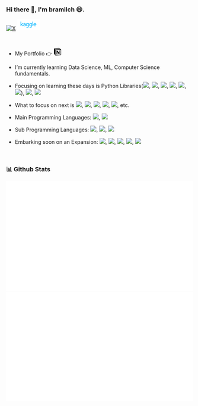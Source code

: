 ### Hi there 👋, I'm bramilch 😄.
<a href='https://twitter.com/bramilch'><img alt="X" src="https://img.shields.io/badge/-black?style=flat&logo=X&logoColor=white" height='30px'/></a>
<a href='https://www.kaggle.com/bramilch/'><img alt="kaggle" src="https://github.com/bramilch/bramilch/blob/main/assets/kaggle_icon.svg" height='30px'/></a>

<br>

- My Portfolio 👉 <a href='https://www.notion.so/bramilch/bramilch-s-Portfolio-e113abbb507741ff8289e35c554bd587?pvs=4'><img alt="notion" src="https://github.com/bramilch/bramilch/blob/main/assets/Notion-logo.svg" height='20px'/></a>

- I’m currently learning Data Science, ML, Computer Science fundamentals.
- Focusing on learning these days is Python Libraries(<img src="https://img.shields.io/badge/Pandas-black?style=flat&logo=Pandas&logoColor=purple"/>, <img src="https://img.shields.io/badge/NumPy-black?style=flat&logo=NumPy&logoColor=blue"/>, <img src="https://img.shields.io/badge/scikit--learn-black?style=flat&logo=scikit-learn&logoColor=#013243"/>, <img src="https://img.shields.io/badge/SciPy-black?style=flat&logo=SciPy&logoColor=#8CAAE6"/>, <img src="https://img.shields.io/badge/Matplotlib-black?style=flat"/>, <img src="https://img.shields.io/badge/seaborn-black?style=flat"/>), <img src="https://img.shields.io/badge/Django-black?style=flat&logo=Django&logoColor=darkgreen"/>, <img src="https://img.shields.io/badge/Tableau-black?style=flat&logo=Tableau&logoColor=#E97627"/>
- What to focus on next is <img src="https://img.shields.io/badge/Tensorflow-black?style=flat&logo=Tensorflow&logoColor=#FF6F00"/>, <img src="https://img.shields.io/badge/Keras-black?style=flat&logo=Keras&logoColor=darkred"/>, <img src="https://img.shields.io/badge/PyTorch-black?style=flat&logo=PyTorch&logoColor=#EE4C2C"/>, <img src="https://img.shields.io/badge/Airflow-black?style=flat&logo=apacheairflow&logoColor=#017CEE"/>, <img src="https://img.shields.io/badge/Spring-black?style=flat&logo=Spring&logoColor=#6DB33F"/>, etc.

- Main Programming Languages: <img src="https://img.shields.io/badge/Python-black?style=flat&logo=Python&logoColor=#3776AB"/>, <img src="https://img.shields.io/badge/MySQL-black?style=flat&logo=MySQL&logoColor=#4479A1"/>
- Sub Programming Languages: <img src="https://img.shields.io/badge/-black?style=flat&logo=C&logoColor=#A8B9CC"/>, <img src="https://img.shields.io/badge/Linux-black?style=flat&logo=Linux&logoColor=#FCC624"/>, <img src="https://img.shields.io/badge/Kali_Linux-black?style=flat&logo=KaliLinux&logoColor=white"/>
- Embarking soon on an Expansion: <img src="https://img.shields.io/badge/Java-black?style=flat"/>, <img src="https://img.shields.io/badge/JavaScript-black?style=flat&logo=Javascript&logoColor=yellow"/>, <img src="https://img.shields.io/badge/TypeScript-black?style=flat&logo=TypeScript&logoColor=#3178C6"/>, <img src="https://img.shields.io/badge/C++-black?style=flat&logo=cplusplus&logoColor=#00599C"/>, <img src="https://img.shields.io/badge/Rust-black?style=flat&logo=Rust&logoColor=#000000"/>

<br>

### 📊 Github Stats
<a href='https://github.com/bramilch/github-stats-transparent'>
  
![Stats Overview](https://github.com/bramilch/github-stats-transparent/blob/output/generated/overview.svg)
![Most Used Languages](https://github.com/bramilch/github-stats-transparent/blob/output/generated/languages.svg)

</a>

<!--
**bramilch/bramilch** is a ✨ _special_ ✨ repository because its `README.md` (this file) appears on your GitHub profile.

Here are some ideas to get you started:

- 🔭 I’m currently working on ...
- 🌱 I’m currently learning ...
- 👯 I’m looking to collaborate on ...
- 🤔 I’m looking for help with ...
- 💬 Ask me about ...
- 📫 How to reach me: ...
- 😄 Pronouns: ...
- ⚡ Fun fact: ...
-->
